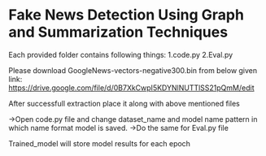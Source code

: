 # Fake News Detection Using Graph and Summarization Techniques
Each provided folder contains following things:
1.code.py
2.Eval.py

Please download GoogleNews-vectors-negative300.bin from below given link:
https://drive.google.com/file/d/0B7XkCwpI5KDYNlNUTTlSS21pQmM/edit

After successfull extraction place it along with above mentioned files



->Open code.py file and change dataset_name and model name pattern in which name format model is saved.
->Do the same for Eval.py file

Trained_model will store model results for each epoch 

